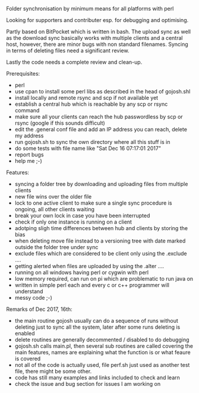 Folder synchronisation by minimum means for all platforms with perl 

Looking for supporters and contributer esp. for debugging and optimising.

Partly based 
on BitPocket which is written in bash. The upload sync as well as the download sync basically works with multiple clients and a central host, however, there are minor bugs with non standard filenames. Syncing in terms of deleting files need a significant review.

Lastly the code needs a complete review and clean-up.

Prerequisites:
- perl
- use cpan to install some perl libs as described in the head of gojosh.shl
- install locally and remote rsync and scp if not available yet
- establish a central hub which is reachable by any scp or rsync command
- make sure all your clients can reach the hub passwordless by scp or rsync (google if this sounds difficult)
- edit the .general conf file and add an IP address you can reach, delete my address
- run gojosh.sh to sync the own directory where all this stuff is in
- do some tests with file name like "Sat Dec 16 07:17:01 2017"
- report bugs
- help me ;-)


Features:
- syncing a folder tree by downloading and uploading files from multiple clients
- new file wins over the older file
- lock to one active client to make sure a single sync procedure is ongoing, all other clients waiting
- break your own lock in case you have been interrupted
- check if only one instance is running on a client
- adotping sligh time differences between hub and clients by storing the bias
- when deleting move file instead to a versioning tree with date marked outside the folder tree under sync
- exclude files which are considered to be client only using the .exclude ....
- getting alerted when files are uploaded by using the .alter ....
- running on all windows having perl or cygwin with perl
- low memory required, can run on pi which are problematic to run java on
- written in simple perl each and every c or c++ programmer will understand
- messy code ;-)

Remarks of Dec 2017, 16th:
- the main routine gojosh usually can do a sequence of runs without deleting just to sync all the system, later
after some runs deleting is enabled
- delete routines are generally decommented / disabled to do debugging
- gojosh.sh calls main.pl, then several sub routines are called covering the main features, names are explaining what the function is or what feaure is covered 
- not all of the code is actually used, file perf.sh just used as another test file, there might be some other.
- code has still many examples and links included to check and learn
- check the issue and bug section for issues I am working on

